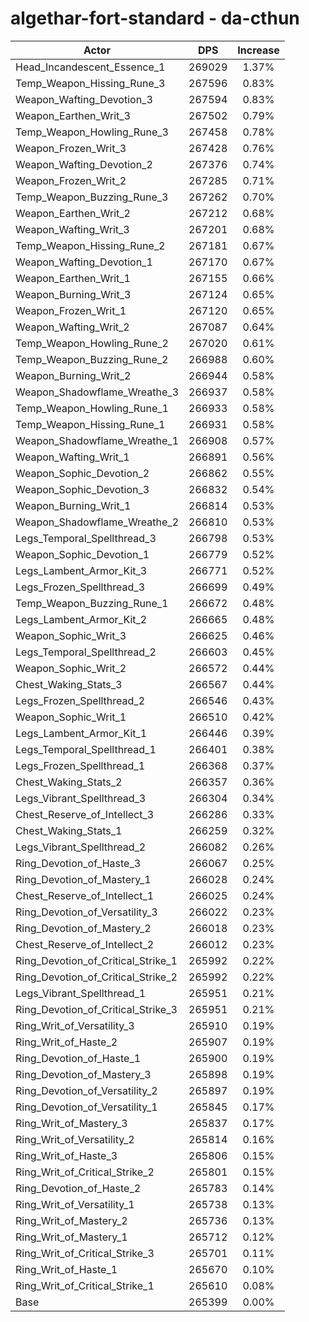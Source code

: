 # algethar-fort-standard - da-cthun
| Actor | DPS | Increase |
|---|:---:|:---:|
|Head_Incandescent_Essence_1|269029|1.37%|
|Temp_Weapon_Hissing_Rune_3|267596|0.83%|
|Weapon_Wafting_Devotion_3|267594|0.83%|
|Weapon_Earthen_Writ_3|267502|0.79%|
|Temp_Weapon_Howling_Rune_3|267458|0.78%|
|Weapon_Frozen_Writ_3|267428|0.76%|
|Weapon_Wafting_Devotion_2|267376|0.74%|
|Weapon_Frozen_Writ_2|267285|0.71%|
|Temp_Weapon_Buzzing_Rune_3|267262|0.70%|
|Weapon_Earthen_Writ_2|267212|0.68%|
|Weapon_Wafting_Writ_3|267201|0.68%|
|Temp_Weapon_Hissing_Rune_2|267181|0.67%|
|Weapon_Wafting_Devotion_1|267170|0.67%|
|Weapon_Earthen_Writ_1|267155|0.66%|
|Weapon_Burning_Writ_3|267124|0.65%|
|Weapon_Frozen_Writ_1|267120|0.65%|
|Weapon_Wafting_Writ_2|267087|0.64%|
|Temp_Weapon_Howling_Rune_2|267020|0.61%|
|Temp_Weapon_Buzzing_Rune_2|266988|0.60%|
|Weapon_Burning_Writ_2|266944|0.58%|
|Weapon_Shadowflame_Wreathe_3|266937|0.58%|
|Temp_Weapon_Howling_Rune_1|266933|0.58%|
|Temp_Weapon_Hissing_Rune_1|266931|0.58%|
|Weapon_Shadowflame_Wreathe_1|266908|0.57%|
|Weapon_Wafting_Writ_1|266891|0.56%|
|Weapon_Sophic_Devotion_2|266862|0.55%|
|Weapon_Sophic_Devotion_3|266832|0.54%|
|Weapon_Burning_Writ_1|266814|0.53%|
|Weapon_Shadowflame_Wreathe_2|266810|0.53%|
|Legs_Temporal_Spellthread_3|266798|0.53%|
|Weapon_Sophic_Devotion_1|266779|0.52%|
|Legs_Lambent_Armor_Kit_3|266771|0.52%|
|Legs_Frozen_Spellthread_3|266699|0.49%|
|Temp_Weapon_Buzzing_Rune_1|266672|0.48%|
|Legs_Lambent_Armor_Kit_2|266665|0.48%|
|Weapon_Sophic_Writ_3|266625|0.46%|
|Legs_Temporal_Spellthread_2|266603|0.45%|
|Weapon_Sophic_Writ_2|266572|0.44%|
|Chest_Waking_Stats_3|266567|0.44%|
|Legs_Frozen_Spellthread_2|266546|0.43%|
|Weapon_Sophic_Writ_1|266510|0.42%|
|Legs_Lambent_Armor_Kit_1|266446|0.39%|
|Legs_Temporal_Spellthread_1|266401|0.38%|
|Legs_Frozen_Spellthread_1|266368|0.37%|
|Chest_Waking_Stats_2|266357|0.36%|
|Legs_Vibrant_Spellthread_3|266304|0.34%|
|Chest_Reserve_of_Intellect_3|266286|0.33%|
|Chest_Waking_Stats_1|266259|0.32%|
|Legs_Vibrant_Spellthread_2|266082|0.26%|
|Ring_Devotion_of_Haste_3|266067|0.25%|
|Ring_Devotion_of_Mastery_1|266028|0.24%|
|Chest_Reserve_of_Intellect_1|266025|0.24%|
|Ring_Devotion_of_Versatility_3|266022|0.23%|
|Ring_Devotion_of_Mastery_2|266018|0.23%|
|Chest_Reserve_of_Intellect_2|266012|0.23%|
|Ring_Devotion_of_Critical_Strike_1|265992|0.22%|
|Ring_Devotion_of_Critical_Strike_2|265992|0.22%|
|Legs_Vibrant_Spellthread_1|265951|0.21%|
|Ring_Devotion_of_Critical_Strike_3|265951|0.21%|
|Ring_Writ_of_Versatility_3|265910|0.19%|
|Ring_Writ_of_Haste_2|265907|0.19%|
|Ring_Devotion_of_Haste_1|265900|0.19%|
|Ring_Devotion_of_Mastery_3|265898|0.19%|
|Ring_Devotion_of_Versatility_2|265897|0.19%|
|Ring_Devotion_of_Versatility_1|265845|0.17%|
|Ring_Writ_of_Mastery_3|265837|0.17%|
|Ring_Writ_of_Versatility_2|265814|0.16%|
|Ring_Writ_of_Haste_3|265806|0.15%|
|Ring_Writ_of_Critical_Strike_2|265801|0.15%|
|Ring_Devotion_of_Haste_2|265783|0.14%|
|Ring_Writ_of_Versatility_1|265738|0.13%|
|Ring_Writ_of_Mastery_2|265736|0.13%|
|Ring_Writ_of_Mastery_1|265712|0.12%|
|Ring_Writ_of_Critical_Strike_3|265701|0.11%|
|Ring_Writ_of_Haste_1|265670|0.10%|
|Ring_Writ_of_Critical_Strike_1|265610|0.08%|
|Base|265399|0.00%|
